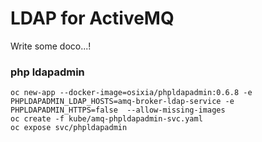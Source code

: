 # LDAP for ActiveMQ

Write some doco...!


###  php ldapadmin

    oc new-app --docker-image=osixia/phpldapadmin:0.6.8 -e PHPLDAPADMIN_LDAP_HOSTS=amq-broker-ldap-service -e PHPLDAPADMIN_HTTPS=false  --allow-missing-images
	oc create -f kube/amq-phpldapadmin-svc.yaml
	oc expose svc/phpldapadmin